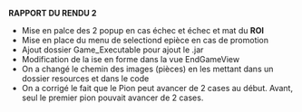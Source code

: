 **RAPPORT DU RENDU 2**

- Mise en palce des 2 popup en cas échec et échec et mat du **ROI**
- Mise en place du menu de selectiond  epièce en cas de promotion
- Ajout dossier Game_Executable pour ajout le .jar
- Modification de la ise en forme dans la vue EndGameView
- On a changé le chemin des images (pièces) en les mettant dans un dossier resources et dans le code
- On a corrigé le fait que le Pion peut avancer de 2 cases au début. Avant, seul le premier pion pouvait avancer de 2 cases.
